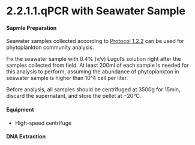 # 2.2.1.1.qPCR with Seawater Sample

#### **Sapmle Preparation**

Seawater samples collected according to [Protocol 1.2.2](../../../field-sampling/1.2.water-samping/1.2.2.surface-seawater-sampling.md) can be used for phytoplankton community analysis.

Fix the seawater sample with 0.4% \(v/v\) Lugol’s solution right after the samples collected from field. At least 200ml of each sample is needed for this analysis to perform, assuming the abundance of phytoplankton in seawater sample is higher than 10^4 cell per liter. 

Before analysis, all samples should be centrifuged at 3500g for 15min, discard the supernatant, and store the pellet at −20°C.

#### **Equipment**

* High-speed centrifuge

#### DNA Extraction



